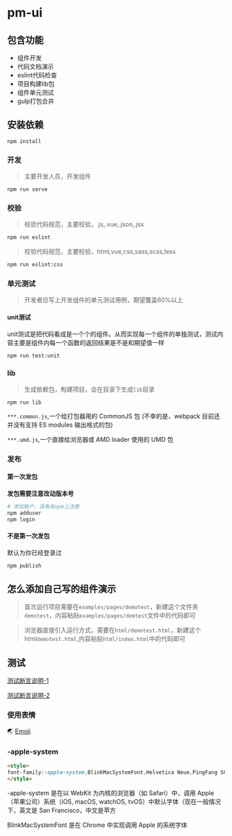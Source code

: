 # pm-ui
## 包含功能
- 组件开发
- 代码文档演示
- eslint代码检查
- 项目构建lib包
- 组件单元测试
- gulp打包合并

## 安装依赖
```
npm install
```

### 开发
>主要开发人员，开发组件
```
npm run serve
```

### 校验
> 校验代码规范，主要校验，.js,.vue,.json,.jsx
```bash
npm run eslint
```
>校验代码规范，主要校验，html,vue,css,sass,scss,less

```bash
npm run eslint:css
```

### 单元测试
>开发者应写上开发组件的单元测试用例，期望覆盖60%以上
#### unit测试
unit测试是把代码看成是一个个的组件。从而实现每一个组件的单独测试，测试内容主要是组件内每一个函数的返回结果是不是和期望值一样
```bash
npm run test:unit
```

### lib
>生成依赖包，构建项目，会在目录下生成`lib`目录

```
npm run lib
```
`***.common.js`,一个给打包器用的 CommonJS 包 (不幸的是，webpack 目前还并没有支持 ES modules 输出格式的包)

`***.umd.js`,一个直接给浏览器或 AMD loader 使用的 UMD 包

### 发布

#### 第一次发包
**发包需要注意改动版本号**
```bash
# 添加账户，没有去npm上注册
npm adduser
npm login
```
#### 不是第一次发包
默认为你已经登录过
```bash
npm publish
```

## 怎么添加自己写的组件演示
>首次运行项目需要在`examples/pages/demotest`，新建这个文件夹`demotest`，内容粘贴`examples/pages/demtest`文件中的代码即可

>浏览器直接引入运行方式，需要在`html/demotest.html`，新建这个html`demotest.html`,内容粘贴`html/index.html`中的代码即可
> 
## 测试

[测试断言说明-1](https://www.jianshu.com/p/c1b5676c1edd)

[测试断言说明-2](https://blog.csdn.net/Riona_cheng/article/details/101444964)

### 使用表情
🌏 [Emoji](https://cn.piliapp.com/emoji/list/)

### -apple-system 
```html
<style>
font-family:-apple-system,BlinkMacSystemFont,Helvetica Neue,PingFang SC,Microsoft YaHei,Source Han Sans SC,Noto Sans CJK SC,WenQuanYi Micro Hei,sans-serif;
</style>
```
-apple-system 是在以 WebKit 为内核的浏览器（如 Safari）中，调用 Apple（苹果公司）系统（iOS, macOS, watchOS, tvOS）中默认字体（现在一般情况下，英文是 San Francisco，中文是苹方

BlinkMacSystemFont 是在 Chrome 中实现调用 Apple 的系统字体